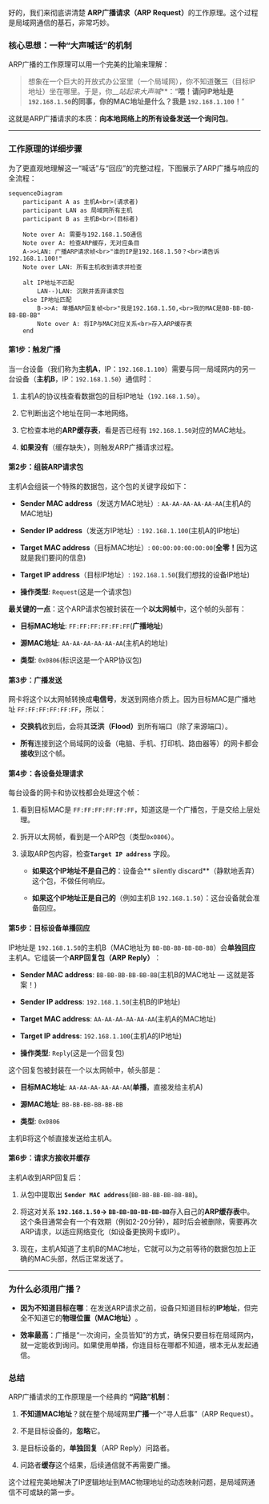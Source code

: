 好的，我们来彻底讲清楚 ​**ARP广播请求（ARP Request）​**​ 的工作原理。这个过程是局域网通信的基石，非常巧妙。

### 核心思想：一种“大声喊话”的机制

ARP广播的工作原理可以用一个完美的比喻来理解：

> 想象在一个巨大的开放式办公室里（一个局域网），你不知道**张三**​（目标IP地址）坐在哪里。于是，你_​__站起来大声喊_​**​：“**喂！请问IP地址是 `192.168.1.50`的同事，你的MAC地址是什么？我是 `192.168.1.100`！​**”

这就是ARP广播请求的本质：​**向本地网络上的所有设备发送一个询问包**。

---

### 工作原理的详细步骤

为了更直观地理解这一“喊话”与“回应”的完整过程，下图展示了ARP广播与响应的全流程：

```
sequenceDiagram
    participant A as 主机A<br>(请求者)
    participant LAN as 局域网所有主机
    participant B as 主机B<br>(目标者)

    Note over A: 需要与192.168.1.50通信
    Note over A: 检查ARP缓存，无对应条目
    A->>LAN: 广播ARP请求帧<br>"谁的IP是192.168.1.50？<br>请告诉192.168.1.100!"
    Note over LAN: 所有主机收到请求并检查

    alt IP地址不匹配
        LAN--)LAN: 沉默并丢弃请求包
    else IP地址匹配
        B->>A: 单播ARP回复帧<br>"我是192.168.1.50,<br>我的MAC是BB-BB-BB-BB-BB-BB"
        Note over A: 将IP与MAC对应关系<br>存入ARP缓存表
    end
```

#### ​**第1步：触发广播**​

当一台设备（我们称为**主机A**，IP：`192.168.1.100`）需要与同一局域网内的另一台设备（**主机B**，IP：`192.168.1.50`）通信时：

1. 主机A的协议栈查看数据包的目标IP地址（`192.168.1.50`）。
    
2. 它判断出这个地址在同一本地网络。
    
3. 它检查本地的**ARP缓存表**，看是否已经有 `192.168.1.50`对应的MAC地址。
    
4. ​**如果没有**​（缓存缺失），则触发ARP广播请求过程。
    

#### ​**第2步：组装ARP请求包**​

主机A会组装一个特殊的数据包，这个包的关键字段如下：

- ​**Sender MAC address**​（发送方MAC地址）: `AA-AA-AA-AA-AA-AA`(主机A的MAC地址)
    
- ​**Sender IP address**​（发送方IP地址）: `192.168.1.100`(主机A的IP地址)
    
- ​**Target MAC address**​（目标MAC地址）: `00:00:00:00:00:00`(**全零！​**​ 因为这就是我们要问的信息)
    
- ​**Target IP address**​（目标IP地址）: `192.168.1.50`(我们想找的设备IP地址)
    
- ​**操作类型**: `Request`(这是一个请求包)
    

​**最关键的一点**​：这个ARP请求包被封装在一个**以太网帧**中，这个帧的头部有：

- ​**目标MAC地址**: `FF:FF:FF:FF:FF:FF`(**广播地址**)
    
- ​**源MAC地址**: `AA-AA-AA-AA-AA-AA`(主机A的地址)
    
- ​**类型**: `0x0806`(标识这是一个ARP协议包)
    

#### ​**第3步：广播发送**​

网卡将这个以太网帧转换成**电信号**，发送到网络介质上。因为目标MAC是广播地址 `FF:FF:FF:FF:FF:FF`，所以：

- ​**交换机**​ 收到后，会将其**泛洪（Flood）​**​ 到所有端口（除了来源端口）。
    
- ​**所有**连接到这个局域网的设备（电脑、手机、打印机、路由器等）的网卡都会**接收**到这个帧。
    

#### ​**第4步：各设备处理请求**​

每台设备的网卡和协议栈都会处理这个帧：

1. 看到目标MAC是 `FF:FF:FF:FF:FF:FF`，知道这是一个广播包，于是交给上层处理。
    
2. 拆开以太网帧，看到是一个ARP包（类型`0x0806`）。
    
3. 读取ARP包内容，检查 ​**`Target IP address`**​ 字段。
    
    - ​**如果这个IP地址不是自己的**​：设备会**​ silently discard**​（静默地丢弃）这个包，不做任何响应。
        
    - ​**如果这个IP地址正是自己的**​（例如主机B `192.168.1.50`）：这台设备就会准备回应。
        
    

#### ​**第5步：目标设备单播回应**​

IP地址是 `192.168.1.50`的主机B（MAC地址为 `BB-BB-BB-BB-BB-BB`）会**单独回应**主机A。它组装一个**ARP回复包（ARP Reply）​**​：

- ​**Sender MAC address**: `BB-BB-BB-BB-BB-BB`(主机B的MAC地址 — 这就是答案！)
    
- ​**Sender IP address**: `192.168.1.50`(主机B的IP地址)
    
- ​**Target MAC address**: `AA-AA-AA-AA-AA-AA`(主机A的MAC地址)
    
- ​**Target IP address**: `192.168.1.100`(主机A的IP地址)
    
- ​**操作类型**: `Reply`(这是一个回复包)
    

这个回复包被封装在一个以太网帧中，帧头部是：

- ​**目标MAC地址**: `AA-AA-AA-AA-AA-AA`(**单播**，直接发给主机A)
    
- ​**源MAC地址**: `BB-BB-BB-BB-BB-BB`
    
- ​**类型**: `0x0806`
    

主机B将这个帧直接发送给主机A。

#### ​**第6步：请求方接收并缓存**​

主机A收到ARP回复后：

1. 从包中提取出 ​**`Sender MAC address`**​ (`BB-BB-BB-BB-BB-BB`)。
    
2. 将这对关系 ​**`192.168.1.50`-> `BB-BB-BB-BB-BB-BB`**​ 存入自己的**ARP缓存表**中。这个条目通常会有一个有效期（例如2-20分钟），超时后会被删除，需要再次ARP请求，以适应网络变化（如设备更换网卡或IP）。
    
3. 现在，主机A知道了主机B的MAC地址，它就可以为之前等待的数据包加上正确的MAC头部，然后正常发送了。
    

---

### 为什么必须用广播？

- ​**因为不知道目标在哪**​：在发送ARP请求之前，设备只知道目标的**IP地址**，但完全不知道它的**物理位置（MAC地址）​**。
    
- ​**效率最高**​：广播是“一次询问，全员皆知”的方式，确保只要目标在局域网内，就一定能收到询问。如果使用单播，你连目标在哪都不知道，根本无从发起通信。
    

### 总结

ARP广播请求的工作原理是一个经典的 ​**​“问路”机制**​：

1. ​**不知道MAC地址**​？就在整个局域网里**广播**一个“寻人启事”（ARP Request）。
    
2. 不是目标设备的，​**忽略**它。
    
3. 是目标设备的，​**单独回复**​（ARP Reply）问路者。
    
4. 问路者**缓存**这个结果，后续通信就不再需要广播。
    

这个过程完美地解决了IP逻辑地址到MAC物理地址的动态映射问题，是局域网通信不可或缺的第一步。